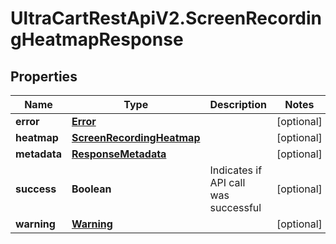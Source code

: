 # UltraCartRestApiV2.ScreenRecordingHeatmapResponse

## Properties

Name | Type | Description | Notes
------------ | ------------- | ------------- | -------------
**error** | [**Error**](Error.md) |  | [optional] 
**heatmap** | [**ScreenRecordingHeatmap**](ScreenRecordingHeatmap.md) |  | [optional] 
**metadata** | [**ResponseMetadata**](ResponseMetadata.md) |  | [optional] 
**success** | **Boolean** | Indicates if API call was successful | [optional] 
**warning** | [**Warning**](Warning.md) |  | [optional] 


